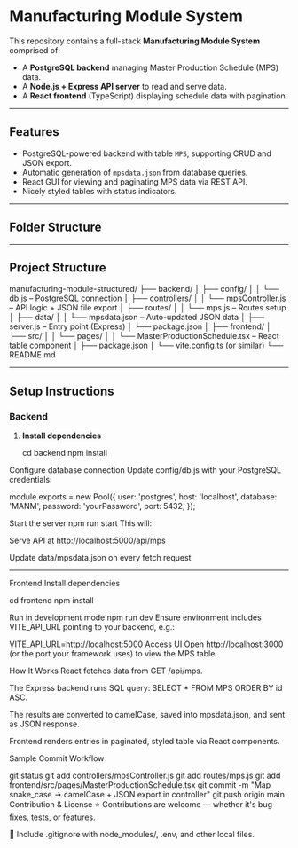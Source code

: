 # Manufacturing Module System

This repository contains a full-stack **Manufacturing Module System** comprised of:

- A **PostgreSQL backend** managing Master Production Schedule (MPS) data.
- A **Node.js + Express API server** to read and serve data.
- A **React frontend** (TypeScript) displaying schedule data with pagination.

---

##  Features

- PostgreSQL-powered backend with table `MPS`, supporting CRUD and JSON export.
- Automatic generation of `mpsdata.json` from database queries.
- React GUI for viewing and paginating MPS data via REST API.
- Nicely styled tables with status indicators.

---

##  Folder Structure
---
## Project Structure


manufacturing-module-structured/
├── backend/
│ ├── config/
│ │ └── db.js – PostgreSQL connection
│ ├── controllers/
│ │ └── mpsController.js – API logic + JSON file export
│ ├── routes/
│ │ └── mps.js – Routes setup
│ ├── data/
│ │ └── mpsdata.json – Auto-updated JSON data
│ ├── server.js – Entry point (Express)
│ └── package.json
│
├── frontend/
│ ├── src/
│ │ └── pages/
│ │ └── MasterProductionSchedule.tsx – React table component
│ ├── package.json
│ └── vite.config.ts (or similar)
└── README.md

---

##  Setup Instructions

### Backend

1. **Install dependencies**
 
   cd backend
   npm install
   
Configure database connection
Update config/db.js with your PostgreSQL credentials:

module.exports = new Pool({
  user: 'postgres',
  host: 'localhost',
  database: 'MANM',
  password: 'yourPassword',
  port: 5432,
});


Start the server
npm run start
This will:

Serve API at http://localhost:5000/api/mps

Update data/mpsdata.json on every fetch request

------------------------------------------------------------------------------------------------------------

Frontend
Install dependencies

cd frontend
npm install


Run in development mode
npm run dev
Ensure environment includes VITE_API_URL pointing to your backend, e.g.:

VITE_API_URL=http://localhost:5000
Access UI
Open http://localhost:3000 (or the port your framework uses) to view the MPS table.

How It Works
React fetches data from GET /api/mps.

The Express backend runs SQL query: SELECT * FROM MPS ORDER BY id ASC.

The results are converted to camelCase, saved into mpsdata.json, and sent as JSON response.

Frontend renders entries in paginated, styled table via React components.


Sample Commit Workflow

git status
git add controllers/mpsController.js
git add routes/mps.js
git add frontend/src/pages/MasterProductionSchedule.tsx
git commit -m "Map snake_case → camelCase + JSON export in controller"
git push origin main
Contribution & License
⭐ Contributions are welcome — whether it's bug fixes, tests, or features.

📝 Include .gitignore with node_modules/, .env, and other local files.
